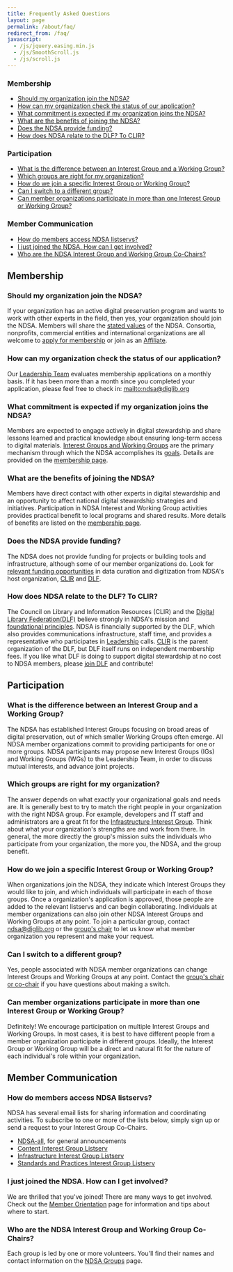 ```yaml
---
title: Frequently Asked Questions
layout: page
permalink: /about/faq/
redirect_from: /faq/
javascript:
  - /js/jquery.easing.min.js
  - /js/SmoothScroll.js
  - /js/scroll.js
---
```


### Membership
  - [Should my organization join the NDSA?](#should-my-organization-join-the-ndsa)
  - [How can my organization check the status of our application?](#how-can-my-organization-check-the-status-of-our-application)
  - [What commitment is expected if my organization joins the NDSA?](#what-commitment-is-expected-if-my-organization-joins-the-ndsa)
  - [What are the benefits of joining the NDSA?](#what-are-the-benefits-of-joining-the-ndsa)
  - [Does the NDSA provide funding?](#does-the-ndsa-provide-funding)
  - [How does NDSA relate to the DLF? To CLIR?](#how-does-ndsa-relate-to-the-dlf-to-clir)

### Participation
  - [What is the difference between an Interest Group and a Working Group?](#what-is-the-difference-between-an-interest-group-and-a-working-group)
  - [Which groups are right for my organization?](#which-groups-are-right-for-my-organization)
  - [How do we join a specific Interest Group or Working Group?](#how-do-we-join-a-specific-interest-group-or-working-group)
  - [Can I switch to a different group?](#can-i-switch-to-a-different-group)
  - [Can member organizations participate in more than one Interest Group or Working Group?](#can-member-organizations-participate-in-more-than-one-interest-group-or-working-group)

### Member Communication
- [How do members access NDSA listservs?](#how-do-members-access-ndsa-listservs)
- [I just joined the NDSA. How can I get involved?](#i-just-joined-the-ndsa-how-can-i-get-involved)
- [Who are the NDSA Interest Group and Working Group Co-Chairs?](#who-are-the-ndsa-interest-group-and-working-group-co-chairs)


## Membership

### Should my organization join the NDSA?

If your organization has an active digital preservation program and wants to work with other experts in the field, then yes, your organization should join the NDSA. Members will share the [stated values](/about/foundational-principles/) of the NDSA. Consortia, nonprofits, commercial entities and international organizations are all welcome to [apply for membership](/get-involved/) or join as an [Affiliate](/membership/join/).  

### How can my organization check the status of our application?

Our [Leadership Team](/leadership/) evaluates membership applications on a monthly basis. If it has been more than a month since you completed your application, please feel free to check in: <mailto:ndsa@diglib.org>

### What commitment is expected if my organization joins the NDSA?

Members are expected to engage actively in digital stewardship and share lessons learned and practical knowledge about ensuring long-term access to digital materials. [Interest Groups and Working Groups](/working-groups) are the primary mechanism through which the NDSA accomplishes its [goals](/values). Details are provided on the [membership page](/membership/join/). 

### What are the benefits of joining the NDSA?

Members have direct contact with other experts in digital stewardship and an opportunity to affect national digital stewardship strategies and initiatives. Participation in NDSA Interest and Working Group activities provides practical benefit to local programs and shared results. More details of benefits are listed on the [membership page](/membership/join/).

### Does the NDSA provide funding?

The NDSA does not provide funding for projects or building tools and infrastructure, although some of our member organizations do. Look for [relevant funding opportunities](https://www.diglib.org/opportunities/) in data curation and digitization from NDSA's host organization, [CLIR](https://www.clir.org/) and [DLF](https://www.diglib.org/).

### How does NDSA relate to the DLF? To CLIR?

The Council on Library and Information Resources (CLIR) and the [Digital Library Federation(DLF)](https://www.diglib.org/) believe strongly in NDSA's mission and [foundational principles](/about/foundational-principles/). NDSA is financially supported by the DLF, which also provides communications infrastructure, staff time, and provides a representative who participates in [Leadership](/about/leadership/) calls. [CLIR](https://www.clir.org/) is the parent organization of the DLF, but DLF itself runs on independent membership fees. If you like what DLF is doing to support digital stewardship at no cost to NDSA members, please [join DLF](https://www.diglib.org/members/join/) and contribute!

## Participation

### What is the difference between an Interest Group and a Working Group?
The NDSA has established Interest Groups focusing on broad areas of digital preservation, out of which smaller Working Groups often emerge. All NDSA member organizations commit to providing participants for one or more groups. NDSA participants may propose new Interest Groups (IGs) and Working Groups (WGs) to the Leadership Team, in order to discuss mutual interests, and advance joint projects.

### Which groups are right for my organization?

The answer depends on what exactly your organizational goals and needs are. It is generally best to try to match the right people in your organization with the right NDSA group. For example, developers and IT staff and administrators are a great fit for the [Infrastructure Interest Group](/groups/infrastructure/). Think about what your organization's strengths are and work from there. In general, the more directly the group's mission suits the individuals who participate from your organization, the more you, the NDSA, and the group benefit.

### How do we join a specific Interest Group or Working Group?

When organizations join the NDSA, they indicate which Interest Groups they would like to join, and which individuals will participate in each of those groups. Once a organization's application is approved, those people are added to the relevant listservs and can begin collaborating. Individuals at member organizations can also join other NDSA Interest Groups and Working Groups at any point. To join a particular group, contact <ndsa@diglib.org> or the [group's chair](/working-groups/) to let us know what member organization you represent and make your request.

### Can I switch to a different group?

Yes, people associated with NDSA member organizations can change Interest Groups and Working Groups at any point. Contact the [group's chair or co-chair](/working-groups/) if you have questions about making a switch.

### Can member organizations participate in more than one Interest Group or Working Group?

Definitely! We encourage participation on multiple Interest Groups and Working Groups. In most cases, it is best to have different people from a member organization participate in different groups. Ideally, the Interest Group or Working Group will be a direct and natural fit for the nature of each individual's role within your organization.

## Member Communication

### How do members access NDSA listservs?

NDSA has several email lists for sharing information and coordinating activities. To subscribe to one or more of the lists below, simply sign up or send a request to your Interest Group Co-Chairs.

- [NDSA-all](https://lists.clir.org/cgi-bin/wa?A0=NDSA-ALL), for general announcements
- [Content Interest Group Listserv](http://lists.clir.org/cgi-bin/wa?A0=NDSA-CONTENT)
- [Infrastructure Interest Group Listserv](http://lists.clir.org/cgi-bin/wa?A0=NDSA-INFRASTRUCTURE)
- [Standards and Practices Interest Group Listserv](http://lists.clir.org/cgi-bin/wa?A0=NDSA-STANDARDS)


### I just joined the NDSA. How can I get involved?

We are thrilled that you've joined! There are many ways to get involved. Check out the [Member Orientation](/membership/orientation/) page for information and tips about where to start.

### Who are the NDSA Interest Group and Working Group Co-Chairs?

Each group is led by one or more volunteers. You'll find their names and contact information on the [NDSA Groups](/groups/) page.

<div class="scroll-to-top">&nbsp;</div>
